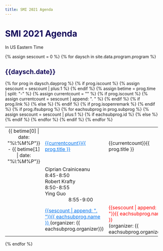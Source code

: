 ```yaml
---
title: SMI 2021 Agenda
---
```

<h1 style="color: #120659;"> SMI 2021 Agenda </h1>
In US Eastern Time

<!-- Potentially store abstract/session information on this site

[invited sessions](docs/ses-invited.md) -->
{% assign sescount = 0 %}
{% for daysch in site.data.program.program %}

  <h2 style="color: #120659;"> {{daysch.date}} </h2>
  <table style="display: block; width: 100%" >
        {% for prog in daysch.dayprog %}
            {% if prog.iscount %}
                {% assign sescount = sescount | plus:1 %}                
            {% endif %}
            <tr>
                {% assign betime = prog.time | split: "-"  %}
                <td style="width: 200px" align="center">{{ betime[0] | date: "%l:%M%P"}} - {{ betime[1] | date: "%l:%M%P"}}</td>
                {% assign currentcount = "" %}
                {% if prog.iscount %}
                    {% assign currentcount = sescount | append: ". " %}
                {% endif %}
                {% if prog.link %}
                    <td><a href="{{ prog.link | prepend: site.relative_url }}" style="color: #0073ee;"> {{currentcount}}{{ prog.title }} </a></td>                    
                {% else %}
                    <td>{{currentcount}}{{ prog.title }}</td>
                {% endif %}                
            </tr>
            {% if prog.isopenremark %}
                <tr>
                  <td> </td>
                  <td> Ciprian Crainiceanu  8:45-8:50 <br>Robert Krafty &nbsp;&nbsp;&nbsp;&nbsp;&nbsp;&nbsp;&nbsp;&nbsp;&nbsp;&nbsp; 8:50-8:55<br>Ying Guo &nbsp;&nbsp;&nbsp;&nbsp;&nbsp;&nbsp;&nbsp;&nbsp;&nbsp;&nbsp;&nbsp;&nbsp;&nbsp;&nbsp;&nbsp;&nbsp;&nbsp;&nbsp;8:55-9:00 </td>
                </tr>
            {% endif %}
            {% if prog.ifsubprog %}
                {% for eachsubprog in prog.subprog %}
                    {% assign sescount = sescount | plus:1 %}
                    <tr>
                        <td> </td>
                        {% if eachsubprog.id %}
                            <td> <a href="{{ site.relative_url }}/sessions/ses-{{ eachsubprog.id | downcase }}.html" style="color: #0073ee;"> {{sescount | append: ". "}}{{ eachsubprog.name }} </a>(organizer: {{ eachsubprog.organizer}})</td>
                        {% else %}
                            <td> <div style="color:red;"> {{sescount | append: ". "}}{{ eachsubprog.name }} </div>(organizer: {{ eachsubprog.organizer}})</td>
                        {% endif %}                        
                    </tr>
                {% endfor %}
            {% endif %}
        {% endfor %}
  </table>

{% endfor %}
